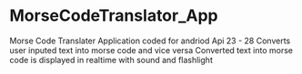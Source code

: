 # MorseCodeTranslator_App

Morse Code Translater Application coded for andriod Api 23 - 28 
Converts user inputed text into morse code and vice versa 
Converted text into morse code is displayed in realtime with sound and flashlight 
